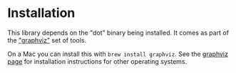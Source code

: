 # Installation

This library depends on the "dot" binary being installed. It comes as part of the ["graphviz"](https://graphviz.org/download/) 
set of tools.

On a Mac you can install this with `brew install graphviz`. See the [graphviz page](https://graphviz.org/download/) for 
installation instructions for other operating systems.
